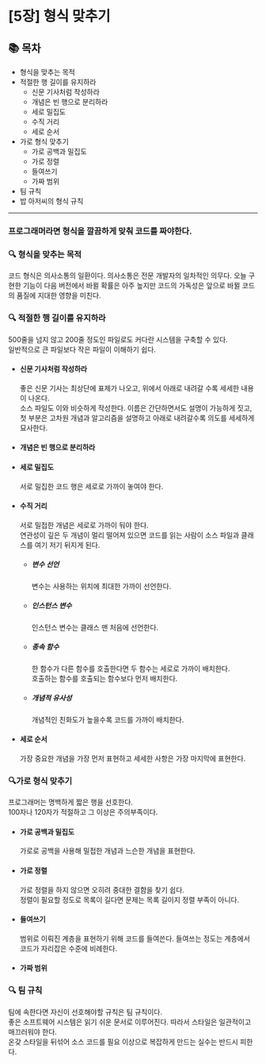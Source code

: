 # [5장] 형식 맞추기

## 📚 목차
- 형식을 맞추는 목적
- 적절한 행 길이를 유지하라
    - 신문 기사처럼 작성하라
    - 개념은 빈 행으로 분리하라
    - 세로 밀집도
    - 수직 거리
    - 세로 순서
- 가로 형식 맞추기
    - 가로 공백과 밀집도
    - 가로 정렬
    - 들여쓰기
    - 가짜 범위
- 팀 규칙
- 밥 아저씨의 형식 규칙

---

### 프로그래머라면 형식을 깔끔하게 맞춰 코드를 짜야한다.


### 🔍 형식을 맞추는 목적
코드 형식은 의사소통의 일환이다. 의사소통은 전문 개발자의 일차적인 의무다.
오늘 구현한 기능이 다음 버전에서 바뀔 확률은 아주 높지만 코드의 가독성은 앞으로 바뀔 코드의 품질에 지대한 영향을 미친다.

### 🔍 적절한 행 길이를 유지하라
500줄을 넘지 않고 200줄 정도인 파일로도 커다란 시스템을 구축할 수 있다.   
일반적으로 큰 파일보다 작은 파일이 이해하기 쉽다.
- #### 신문 기사처럼 작성하라
    좋은 신문 기사는 최상단에 표제가 나오고, 위에서 아래로 내려갈 수록 세세한 내용이 나온다.   
    소스 파일도 이와 비슷하게 작성한다. 이름은 간단하면서도 설명이 가능하게 짓고, 첫 부분은 고차원 개념과 알고리즘을 설명하고 아래로 내려갈수록 의도를 세세하게 묘사한다.
- #### 개념은 빈 행으로 분리하라
- #### 세로 밀집도
    서로 밀집한 코드 행은 세로로 가까이 놓여야 한다.
- #### 수직 거리
    서로 밀접한 개념은 세로로 가까이 둬야 한다.   
    연관성이 깊은 두 개념이 멀리 떨어져 있으면 코드를 읽는 사람이 소스 파일과 클래스를 여기 저기 뒤지게 된다.
    - ##### 변수 선언
        변수는 사용하는 위치에 최대한 가까이 선언한다.
    - ##### 인스턴스 변수
        인스턴스 변수는 클래스 맨 처음에 선언한다.
    - ##### 종속 함수
        한 함수가 다른 함수를 호출한다면 두 함수는 세로로 가까이 배치한다.   
        호출하는 함수를 호출되는 함수보다 먼저 배치한다.
    - ##### 개념적 유사성
        개념적인 친화도가 높을수록 코드를 가까이 배치한다.
- #### 세로 순서
    가장 중요한 개념을 가장 먼저 표현하고 세세한 사항은 가장 마지막에 표현한다.

### 🔍가로 형식 맞추기
프로그래머는 명백하게 짧은 행을 선호한다.   
100자나 120자가 적절하고 그 이상은 주의부족이다.
- #### 가로 공백과 밀집도
    가로로 공백을 사용해 밀접한 개념과 느슨한 개념을 표현한다.
- #### 가로 정렬
    가로 정렬을 하지 않으면 오히려 중대한 결함을 찾기 쉽다.   
    정렬이 필요할 정도로 목록이 길다면 문제는 목록 길이지 정렬 부족이 아니다.
- #### 들여쓰기
    범위로 이뤄진 계층을 표현하기 위해 코드를 들여쓴다. 들여쓰는 정도는 계층에서 코드가 자리잡은 수준에 비례한다.
- #### 가짜 범위

### 🔍 팀 규칙
팀에 속한다면 자신이 선호해야할 규칙은 팀 규칙이다.   
좋은 소프트웨어 시스템은 읽기 쉬운 문서로 이루어진다. 따라서 스타일은 일관적이고 매끄러워야 한다.   
온갖 스타일을 뒤섞어 소스 코드를 필요 이상으로 복잡하게 만드는 실수는 반드시 피한다.